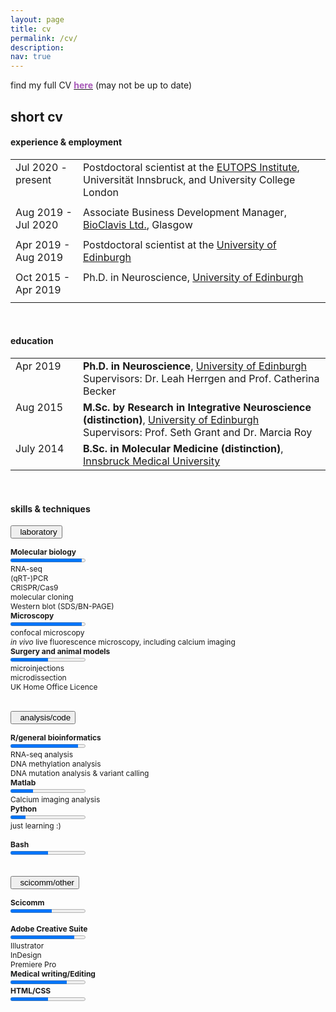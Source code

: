 ```yaml
---
layout: page
title: cv
permalink: /cv/
description: 
nav: true
---
```


find my full CV <b><a href="/assets/pdf/cv_herzog.pdf" target="_blank"><font color="#a758b8">here</font></a></b> (may not be up to date)

<h2>short cv</h2>

<h4>experience & employment</h4>

<table width="90%">
        <tr style="vertical-align:top;padding-bottom:30px;">
        <td width="15%" style="text-align:top; padding-bottom:30px">Jul 2020 - present</td>
        <td width="55%">Postdoctoral scientist at the <a href="http://www.eutops.info" target="_blank">EUTOPS Institute</a>, Universität Innsbruck, and University College London </td>
        </tr>
        <tr style="vertical-align:top;padding-bottom:20px;">
        <td width="15%" style="text-align:top; padding-bottom:10px">Aug 2019 - Jul 2020</td>
        <td width="55%">Associate Business Development Manager, <a href="http://www.bioclavis.co.uk">BioClavis Ltd.</a>, Glasgow</td>
        </tr>
        <tr style="vertical-align:top;padding-bottom:15px;">
        <td width="15%" style="text-align:top; padding-bottom:10px">Apr 2019 - Aug 2019</td>
        <td width="55%">Postdoctoral scientist at the <a href="http://www.ed.ac.uk"  target="_blank">University of Edinburgh</a></td>
        </tr>
        <tr style="vertical-align:top;padding-bottom:15px;">
        <td width="15%" style="text-align:top; padding-bottom:10px">Oct 2015 - Apr 2019</td>
        <td width="55%">Ph.D. in Neuroscience, <a href="http://www.ed.ac.uk"  target="_blank">University of Edinburgh</a></td>
        </tr>
</table>

<br>

<h4>education</h4>


<table width="90%">
        <tr style="vertical-align:top;padding-bottom:30px;">
        <td width="15%" style="text-align:top; padding-bottom:30px">Apr 2019</td>
        <td width="55%"><b>Ph.D. in Neuroscience</b>, <a href="http://www.ed.ac.uk" target="_blank">University of Edinburgh</a>
        <br>Supervisors: Dr. Leah Herrgen and Prof. Catherina Becker</td>
        </tr>
        <tr style="vertical-align:top;padding-bottom:30px;">
        <td width="15%" style="text-align:top; padding-bottom:30px">Aug 2015</td>
        <td width="55%"><b>M.Sc. by Research in Integrative Neuroscience (distinction)</b>, <a href="http://www.ed.ac.uk" target="_blank">University of Edinburgh</a>
        <br>Supervisors: Prof. Seth Grant and Dr. Marcia Roy</td>
        </tr>
        <tr style="vertical-align:top;padding-bottom:15px;">
        <td width="15%" style="text-align:top; padding-bottom:10px">July 2014</td>
        <td width="55%"><b>B.Sc. in Molecular Medicine (distinction)</b>, <a href="https://www.i-med.ac.at/mypoint/" target="_blank">Innsbruck Medical University</a></td>
        </tr>
</table>

<br>

<h4>skills & techniques</h4>

<button data-toggle="collapse" data-target="#lab" class="accordion"><i class="fas fa-vials"></i>&nbsp; laboratory</button>


<div id="lab" class="collapse" style="font-size:12px;">

<div class="row">
    <div class="col-sm mt-3 mt-md-0">
      <b>Molecular biology</b><br>
      <progress value="95" max="100" style="color: green"></progress><br>
      RNA-seq<br>
      (qRT-)PCR<br>
      CRISPR/Cas9<br>
      molecular cloning<br>
      Western blot (SDS/BN-PAGE)<br>
    </div>
    <div class="col-sm mt-3 mt-md-0">
        <b>Microscopy</b><br>
        <progress value="95" max="100" style="color: green"></progress><br>
        confocal microscopy<br>
        <i>in vivo</i> live fluorescence microscopy, including calcium imaging<br>
    </div>
    <div class="col-sm mt-3 mt-md-0" style="word-break:break-word; overflow-wrap: break-word;">
        <b>Surgery and animal models</b><br>
        <progress value="50" max="100" style="color: green"></progress><br>
        microinjections<br>
        microdissection<br>
        UK Home Office Licence
    </div>
</div>
</div> 

<br> 

<button data-toggle="collapse" data-target="#code" class="accordion"><i class="fas fa-laptop-code"></i>&nbsp; analysis/code</button>


<div id="code" class="collapse" style="font-size:12px;">

<div class="row">
    <div class="col-sm mt-3 mt-md-0">
      <b>R/general bioinformatics</b><br>
      <progress value="90" max="100" style="color: green"></progress><br>
      RNA-seq analysis<br>
      DNA methylation analysis<br>
      DNA mutation analysis & variant calling<br>
    </div>
    <div class="col-sm mt-3 mt-md-0">
        <b>Matlab</b><br>
        <progress value="30" max="100" style="color: green"></progress><br>
        Calcium imaging analysis
    </div>
    <div class="col-sm mt-3 mt-md-0">
        <b>Python</b><br>
        <progress value="20" max="100" style="color: green"></progress><br>
        just learning :)<br><br>
        <b>Bash</b><br>
        <progress value="50" max="100" style="color: green"></progress><br>
    </div>
</div>


</div> 

<br>

<button data-toggle="collapse" data-target="#sci" class="accordion"><i class="far fa-comment-alt"></i>&nbsp; scicomm/other</button>

<div id="sci" class="collapse"  style="font-size:12px;">

<div class="row">
    <div class="col-sm mt-3 mt-md-0">
      <b>Scicomm</b><br>
      <progress value="55" max="100" style="color: green"></progress><br><br>
      <b>Adobe Creative Suite</b><br>
      <progress value="85" max="100" style="color: green"></progress><br>
      Illustrator<br>
      InDesign<br>
      Premiere Pro<br>
    </div>
    <div class="col-sm mt-3 mt-md-0">
        <b>Medical writing/Editing</b><br>
        <progress value="75" max="100" style="color: green"></progress><br>
    </div>
    <div class="col-sm mt-3 mt-md-0">
        <b>HTML/CSS</b><br>
        <progress value="50" max="100" style="color: green"></progress><br>
    </div>
</div>

</div> 

<script src="{{ '/assets/js/accordion.js' | relative_url }}"></script>
